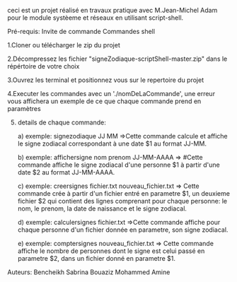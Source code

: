 ceci est un projet réalisé en travaux pratique avec M.Jean-Michel Adam pour le module systèeme et réseaux en utilisant script-shell.

Pré-requis:
Invite de commande
Commandes shell

1.Cloner ou télécharger le zip du projet

2.Décompressez les fichier "signeZodiaque-scriptShell-master.zip" dans le répértoire de votre choix

3.Ouvrez les terminal et positionnez vous sur le repertoire du projet

4.Executer les commandes avec un './nomDeLaCommande', une erreur vous affichera un exemple de ce que chaque commande prend en paramètres

5. details de chaque commande:

	a) exemple: signezodiaque JJ MM
	=>Cette commande calcule et affiche le signe zodiacal correspondant à une date $1 au format JJ-MM.

	b) exemple: affichersigne nom prenom JJ-MM-AAAA
	=> #Cette commande affiche le signe zodiacal d'une personne $1 à partir d'une date $2 au format JJ-MM-AAAA.

	c) exemple: creersignes fichier.txt nouveau_fichier.txt 
	=> Cette commande crée à partir d'un fichier entré en parametre $1, un deuxieme fichier $2 qui contient des lignes comprenant pour chaque personne: le nom, le prenom, la date de naissance et le signe zodiacal.

	d) exemple: calculersignes fichier.txt
	=>Cette commande affiche pour chaque personne d'un fichier donnée en parametre, son signe zodiacal.

	e) exemple: comptersignes nouveau_fichier.txt
	=> Cette commande affiche le nombre de personnes dont le signe est celui passé en parametre $2, dans un fichier donné en parametre $1.

Auteurs: Bencheikh Sabrina
		 Bouaziz Mohammed Amine


	




